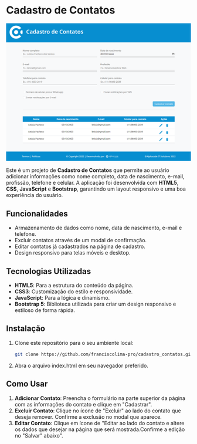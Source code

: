 # Cadastro de Contatos
![desktopDemo](./public/desktopDemo.png)

Este é um projeto de **Cadastro de Contatos** que permite ao usuário adicionar informações como nome completo, data de nascimento, e-mail, profissão, telefone e celular. A aplicação foi desenvolvida com **HTML5**, **CSS**, **JavaScript** e **Bootstrap**, garantindo um layout responsivo e uma boa experiência do usuário.

## Funcionalidades

- Armazenamento de dados como nome, data de nascimento, e-mail e telefone.
- Excluir contatos através de um modal de confirmação.
- Editar contatos já cadastrados na página de cadastro.
- Design responsivo para telas móveis e desktop.
  
## Tecnologias Utilizadas

- **HTML5**: Para a estrutura do conteúdo da página.
- **CSS3**: Customização do estilo e responsividade.
- **JavaScript**: Para a lógica e dinamismo.
- **Bootstrap 5**: Biblioteca utilizada para criar um design responsivo e estiloso de forma rápida.

## Instalação

1. Clone este repositório para o seu ambiente local:
   ```bash
   git clone https://github.com/franciscolima-pro/cadastro_contatos.git
   ```
2. Abra o arquivo index.html em seu navegador preferido.

## Como Usar
1. **Adicionar Contato**: Preencha o formulário na parte superior da página com as informações do contato e clique em "Cadastrar".
2. **Excluir Contato**: Clique no ícone de "Excluir" ao lado do contato que deseja remover. Confirme a exclusão no modal que aparece.
3. **Editar Contato**: Clique em ícone de "Editar ao lado do contato e altere os dados que desejar na página que será mostrada.Confirme a edição no "Salvar" abaixo".